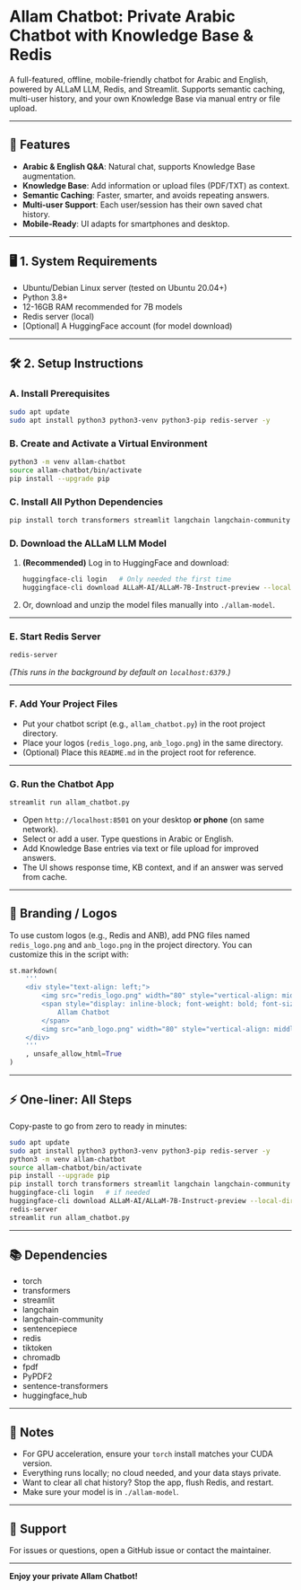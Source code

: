 # Allam Chatbot: Private Arabic Chatbot with Knowledge Base & Redis

A full-featured, offline, mobile-friendly chatbot for Arabic and English, powered by ALLaM LLM, Redis, and Streamlit.
Supports semantic caching, multi-user history, and your own Knowledge Base via manual entry or file upload.

---

## 🚀 Features

* **Arabic & English Q\&A**: Natural chat, supports Knowledge Base augmentation.
* **Knowledge Base**: Add information or upload files (PDF/TXT) as context.
* **Semantic Caching**: Faster, smarter, and avoids repeating answers.
* **Multi-user Support**: Each user/session has their own saved chat history.
* **Mobile-Ready**: UI adapts for smartphones and desktop.


---

## 🖥️ 1. System Requirements

* Ubuntu/Debian Linux server (tested on Ubuntu 20.04+)
* Python 3.8+
* 12-16GB RAM recommended for 7B models
* Redis server (local)
* \[Optional] A HuggingFace account (for model download)

---

## 🛠️ 2. Setup Instructions

### **A. Install Prerequisites**

```bash
sudo apt update
sudo apt install python3 python3-venv python3-pip redis-server -y
```

### **B. Create and Activate a Virtual Environment**

```bash
python3 -m venv allam-chatbot
source allam-chatbot/bin/activate
pip install --upgrade pip
```

### **C. Install All Python Dependencies**

```bash
pip install torch transformers streamlit langchain langchain-community sentencepiece redis tiktoken chromadb fpdf PyPDF2 accelerate sentence-transformers huggingface_hub
```

### **D. Download the ALLaM LLM Model**

1. **(Recommended)** Log in to HuggingFace and download:

   ```bash
   huggingface-cli login   # Only needed the first time
   huggingface-cli download ALLaM-AI/ALLaM-7B-Instruct-preview --local-dir allam-model --local-dir-use-symlinks False
   ```

2. Or, download and unzip the model files manually into `./allam-model`.

---

### **E. Start Redis Server**

```bash
redis-server
```

*(This runs in the background by default on `localhost:6379`.)*

---

### **F. Add Your Project Files**

* Put your chatbot script (e.g., `allam_chatbot.py`) in the root project directory.
* Place your logos (`redis_logo.png`, `anb_logo.png`) in the same directory.
* (Optional) Place this `README.md` in the project root for reference.

---

### **G. Run the Chatbot App**

```bash
streamlit run allam_chatbot.py
```

* Open `http://localhost:8501` on your desktop **or phone** (on same network).
* Select or add a user. Type questions in Arabic or English.
* Add Knowledge Base entries via text or file upload for improved answers.
* The UI shows response time, KB context, and if an answer was served from cache.

---

## 🎨 Branding / Logos

To use custom logos (e.g., Redis and ANB), add PNG files named `redis_logo.png` and `anb_logo.png` in the project directory.
You can customize this in the script with:

```python
st.markdown(
    '''
    <div style="text-align: left;">
        <img src="redis_logo.png" width="80" style="vertical-align: middle;"/>
        <span style="display: inline-block; font-weight: bold; font-size: 22px; vertical-align: middle; margin: 0 15px;">
            Allam Chatbot
        </span>
        <img src="anb_logo.png" width="80" style="vertical-align: middle;"/>
    </div>
    '''
    , unsafe_allow_html=True
)
```

---

## ⚡ **One-liner: All Steps**

Copy-paste to go from zero to ready in minutes:

```bash
sudo apt update
sudo apt install python3 python3-venv python3-pip redis-server -y
python3 -m venv allam-chatbot
source allam-chatbot/bin/activate
pip install --upgrade pip
pip install torch transformers streamlit langchain langchain-community sentencepiece redis tiktoken chromadb fpdf PyPDF2 sentence-transformers huggingface_hub
huggingface-cli login   # if needed
huggingface-cli download ALLaM-AI/ALLaM-7B-Instruct-preview --local-dir allam-model --local-dir-use-symlinks False
redis-server
streamlit run allam_chatbot.py
```

---

## 📚 **Dependencies**

* torch
* transformers
* streamlit
* langchain
* langchain-community
* sentencepiece
* redis
* tiktoken
* chromadb
* fpdf
* PyPDF2
* sentence-transformers
* huggingface\_hub

---

## 📝 **Notes**

* For GPU acceleration, ensure your `torch` install matches your CUDA version.
* Everything runs locally; no cloud needed, and your data stays private.
* Want to clear all chat history? Stop the app, flush Redis, and restart.
* Make sure your model is in `./allam-model`.

---

## 💬 **Support**

For issues or questions, open a GitHub issue or contact the maintainer.

---

**Enjoy your private Allam Chatbot!**
